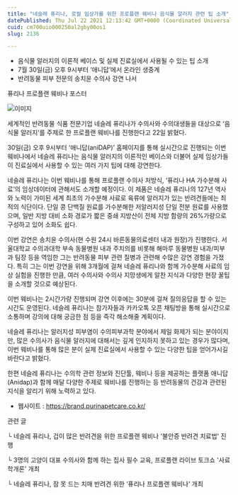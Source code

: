 ```yaml
---
title: "네슬레 퓨리나, 로컬 임상가를 위한 프로플랜 웨비나 음식물 알러지 관련 팁 소개"
datePublished: Thu Jul 22 2021 12:13:42 GMT+0000 (Coordinated Universal Time)
cuid: cm700uio000250al2gby00os1
slug: 2136

---
```



- 음식물 알러지의 이론적 베이스 및 실제 진료실에서 사용될 수 있는 팁 소개
- 7월 30일(금) 오후 9시부터 ‘애니답’에서 온라인 생중계
- 반려동물 피부 전문의 송치윤 수의사 강연 나서

퓨리나 프로플랜 웨비나 포스터

![이미지](https://cdn.hashnode.com/res/hashnode/image/upload/v1739250508816/2e65975a-ad8b-46f9-a1b0-27cb4161c16f.jpeg)

세계적인 반려동물 식품 전문기업 네슬레 퓨리나가 수의사와 수의대생들을 대상으로 ‘음식물 알러지’를 주제로 한 프로플랜 웨비나를 진행한다고 22일 밝혔다.

30일(금) 오후 9시부터 ‘애니답(aniDAP)’ 홈페이지를 통해 실시간으로 진행되는 이번 웨비나에서 네슬레 퓨리나는 음식물 알러지의 이론적인 베이스와 더불어 실제 임상가들이 진료실에서 사용할 수 있는 여러 가지 팁에 대해 강연한다.

네슬레 퓨리나는 이번 웨비나를 통해 프로플랜 수의사 처방식, ‘퓨리나 HA 가수분해 사료’의 임상데이터에 관해서도 소개할 예정이다. 이 제품은 네슬레 퓨리나의 127년 역사와 노력이 가미된 세계 최초의 가수분해 사료로 육류에 알러지가 있는 반려견들에는 최적의 식단이다. 단일 콩 단백질 원료를 가수분해한 저알러지성 단일 전분 원료를 사용했으며, 일반 지방 대비 소화 경로가 짧은 중쇄 지방산이 전체 지방 함량의 26%가량으로 구성하고 있어 소화도 쉽다.

이번 강연은 송치윤 수의사(현 수원 24시 바른동물의료센터 내과 원장)가 진행한다. 서울대학교 수의과대학 부속 동물병원 내과 주치의를 비롯해 해마루 동물병원 내과/피부과 팀장 등을 역임한 그는 반려동물 피부 관련 질병과 관련해 수많은 강연 경험을 가졌다. 특히 그는 이번 강연을 위해 3개월에 걸쳐 네슬레 퓨리나와 함께 가수분해 사료의 임상 실험을 진행한 만큼, 여러 수의사와 수의사 지망생에게 알찬 지식과 다양한 현장 꿀팁을 소개할 것으로 예상된다.

이번 웨비나는 2시간가량 진행되며 강연 이후에는 30분에 걸쳐 질의응답을 할 수 있는 시간도 운영된다. 네슬레 퓨리나는 참가자들과 카카오톡 오픈 채팅방을 통해 실시간으로 소통하며 강의에 대해 궁금한 점 등을 즉각 해소해줄 계획이다.

네슬레 퓨리나는 알러지성 피부염이 수의피부과학 분야에서 제일 화제가 되는 분야이지만, 많은 수의사가 음식물 알러지에 대해서는 깊게 인지하지 못하고 있는 경우가 많다며, 이번 웨비나를 통해 많은 분이 실제 진료실에서 사용할 수 있는 다양한 팁을 얻어가시길 바란다고 밝혔다.

한편 네슬레 퓨리나는 수의학 관련 정보와 진단툴, 웨비나 등을 제공하는 플랫폼 애니답(Anidap)과 함께 매달 다양한 주제로 웨비나를 진행하는 등 반려동물의 건강과 관련된 지식을 알리기 위해 노력하고 있다.

- 웹사이트 : https://brand.purinapetcare.co.kr/

관련 글

└ 네슬레 퓨리나, 겁이 많은 반려견을 위한 프로플랜 웨비나 '불안증 반려견 치료법' 진행

└ 3명의 고양이 대표 수의사와 함께 하는 집사 필수 교육, 프로플랜 라이브 토크쇼 '사료학개론' 개최

└ 네슬레 퓨리나, 잠 못 드는 치매 반려견 위한 ‘퓨리나 프로플랜 웨비나’ 개최